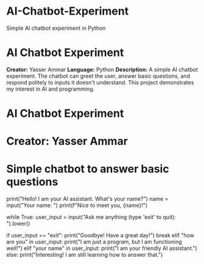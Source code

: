 # AI-Chatbot-Experiment
Simple AI chatbot experiment in Python
# AI Chatbot Experiment

**Creator:** Yasser Ammar 
**Language:** Python 
**Description:** 
A simple AI chatbot experiment. The chatbot can greet the user, answer basic questions, and respond politely to inputs it doesn't understand. 
This project demonstrates my interest in AI and programming.
# AI Chatbot Experiment
# Creator: Yasser Ammar
# Simple chatbot to answer basic questions

print("Hello! I am your AI assistant. What's your name?")
name = input("Your name: ")
print(f"Nice to meet you, {name}!")

while True:
user_input = input("Ask me anything (type 'exit' to quit): ").lower()

if user_input == "exit":
print("Goodbye! Have a great day!")
break
elif "how are you" in user_input:
print("I am just a program, but I am functioning well!")
elif "your name" in user_input:
print("I am your friendly AI assistant.")
else:
print("Interesting! I am still learning how to answer that.")
